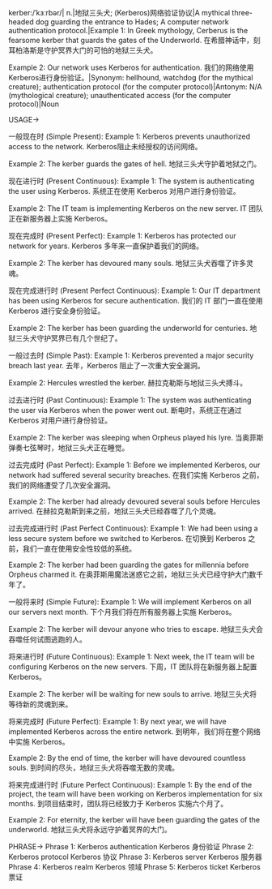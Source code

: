 kerber:/ˈkɜːrbər/| n.|地狱三头犬; (Kerberos)网络验证协议|A mythical three-headed dog guarding the entrance to Hades; A computer network authentication protocol.|Example 1: In Greek mythology, Cerberus is the fearsome kerber that guards the gates of the Underworld. 在希腊神话中，刻耳柏洛斯是守护冥界大门的可怕的地狱三头犬。

Example 2:  Our network uses Kerberos for authentication. 我们的网络使用Kerberos进行身份验证。|Synonym: hellhound, watchdog (for the mythical creature);  authentication protocol (for the computer protocol)|Antonym: N/A (mythological creature);  unauthenticated access (for the computer protocol)|Noun

USAGE->

一般现在时 (Simple Present):
Example 1: Kerberos prevents unauthorized access to the network.  Kerberos阻止未经授权的访问网络。

Example 2: The kerber guards the gates of hell. 地狱三头犬守护着地狱之门。


现在进行时 (Present Continuous):
Example 1: The system is authenticating the user using Kerberos. 系统正在使用 Kerberos 对用户进行身份验证。

Example 2:  The IT team is implementing Kerberos on the new server. IT 团队正在新服务器上实施 Kerberos。


现在完成时 (Present Perfect):
Example 1:  Kerberos has protected our network for years. Kerberos 多年来一直保护着我们的网络。

Example 2: The kerber has devoured many souls. 地狱三头犬吞噬了许多灵魂。


现在完成进行时 (Present Perfect Continuous):
Example 1:  Our IT department has been using Kerberos for secure authentication. 我们的 IT 部门一直在使用 Kerberos 进行安全身份验证。

Example 2: The kerber has been guarding the underworld for centuries.  地狱三头犬守护冥界已有几个世纪了。


一般过去时 (Simple Past):
Example 1:  Kerberos prevented a major security breach last year. 去年，Kerberos 阻止了一次重大安全漏洞。

Example 2:  Hercules wrestled the kerber.  赫拉克勒斯与地狱三头犬搏斗。


过去进行时 (Past Continuous):
Example 1: The system was authenticating the user via Kerberos when the power went out.  断电时，系统正在通过 Kerberos 对用户进行身份验证。

Example 2: The kerber was sleeping when Orpheus played his lyre. 当奥菲斯弹奏七弦琴时，地狱三头犬正在睡觉。


过去完成时 (Past Perfect):
Example 1: Before we implemented Kerberos, our network had suffered several security breaches. 在我们实施 Kerberos 之前，我们的网络遭受了几次安全漏洞。

Example 2:  The kerber had already devoured several souls before Hercules arrived. 在赫拉克勒斯到来之前，地狱三头犬已经吞噬了几个灵魂。


过去完成进行时 (Past Perfect Continuous):
Example 1:  We had been using a less secure system before we switched to Kerberos. 在切换到 Kerberos 之前，我们一直在使用安全性较低的系统。

Example 2: The kerber had been guarding the gates for millennia before Orpheus charmed it. 在奥菲斯用魔法迷惑它之前，地狱三头犬已经守护大门数千年了。


一般将来时 (Simple Future):
Example 1:  We will implement Kerberos on all our servers next month. 下个月我们将在所有服务器上实施 Kerberos。

Example 2:  The kerber will devour anyone who tries to escape. 地狱三头犬会吞噬任何试图逃跑的人。


将来进行时 (Future Continuous):
Example 1:  Next week, the IT team will be configuring Kerberos on the new servers. 下周，IT 团队将在新服务器上配置 Kerberos。

Example 2:  The kerber will be waiting for new souls to arrive. 地狱三头犬将等待新的灵魂到来。


将来完成时 (Future Perfect):
Example 1: By next year, we will have implemented Kerberos across the entire network. 到明年，我们将在整个网络中实施 Kerberos。

Example 2: By the end of time, the kerber will have devoured countless souls. 到时间的尽头，地狱三头犬将吞噬无数的灵魂。


将来完成进行时 (Future Perfect Continuous):
Example 1: By the end of the project, the team will have been working on Kerberos implementation for six months. 到项目结束时，团队将已经致力于 Kerberos 实施六个月了。

Example 2: For eternity, the kerber will have been guarding the gates of the underworld.  地狱三头犬将永远守护着冥界的大门。



PHRASE->
Phrase 1: Kerberos authentication  Kerberos 身份验证
Phrase 2: Kerberos protocol Kerberos 协议
Phrase 3: Kerberos server Kerberos 服务器
Phrase 4: Kerberos realm Kerberos 领域
Phrase 5: Kerberos ticket Kerberos 票证

